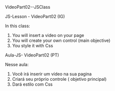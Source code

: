 VideoPart02--JSClass


JS-Lesson - VideoPart02 (IG)

In this class: 
1. You will insert a video on your page 
2. You will create your own control (main objective)
3. You style it with Css


Aula-JS- VideoPart02 (PT)

Nesse aula: 
1. Você irá inserir um vídeo na sua pagina 
2. Criará seu próprio controle ( objetivo principal)
3. Dará estilo com Css
